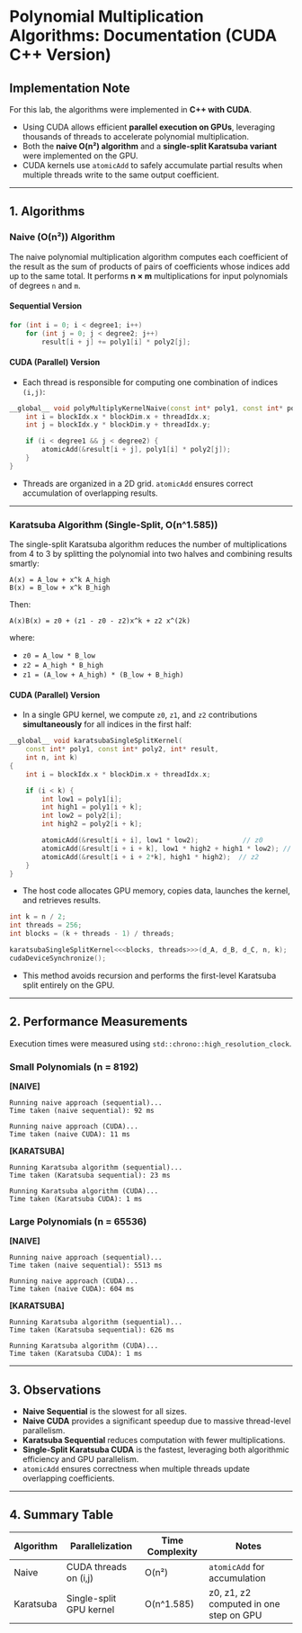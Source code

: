 # Polynomial Multiplication Algorithms: Documentation (CUDA C++ Version)

## Implementation Note

For this lab, the algorithms were implemented in **C++ with CUDA**.

* Using CUDA allows efficient **parallel execution on GPUs**, leveraging thousands of threads to accelerate polynomial multiplication.
* Both the **naive O(n²) algorithm** and a **single-split Karatsuba variant** were implemented on the GPU.
* CUDA kernels use `atomicAdd` to safely accumulate partial results when multiple threads write to the same output coefficient.

---

## 1. Algorithms

### Naive (O(n²)) Algorithm

The naive polynomial multiplication algorithm computes each coefficient of the result as the sum of products of pairs of coefficients whose indices add up to the same total. It performs **n × m** multiplications for input polynomials of degrees `n` and `m`.

#### **Sequential Version**

```cpp
for (int i = 0; i < degree1; i++)
    for (int j = 0; j < degree2; j++)
        result[i + j] += poly1[i] * poly2[j];
```

#### **CUDA (Parallel) Version**

* Each thread is responsible for computing one combination of indices `(i,j)`:

```cpp
__global__ void polyMultiplyKernelNaive(const int* poly1, const int* poly2, int* result, int degree1, int degree2) {
    int i = blockIdx.x * blockDim.x + threadIdx.x;
    int j = blockIdx.y * blockDim.y + threadIdx.y;

    if (i < degree1 && j < degree2) {
        atomicAdd(&result[i + j], poly1[i] * poly2[j]);
    }
}
```

* Threads are organized in a 2D grid. `atomicAdd` ensures correct accumulation of overlapping results.

---

### Karatsuba Algorithm (Single-Split, O(n^1.585))

The single-split Karatsuba algorithm reduces the number of multiplications from 4 to 3 by splitting the polynomial into two halves and combining results smartly:

```
A(x) = A_low + x^k A_high
B(x) = B_low + x^k B_high
```

Then:

```
A(x)B(x) = z0 + (z1 - z0 - z2)x^k + z2 x^(2k)
```

where:

* `z0 = A_low * B_low`
* `z2 = A_high * B_high`
* `z1 = (A_low + A_high) * (B_low + B_high)`

#### **CUDA (Parallel) Version**

* In a single GPU kernel, we compute `z0`, `z1`, and `z2` contributions **simultaneously** for all indices in the first half:

```cpp
__global__ void karatsubaSingleSplitKernel(
    const int* poly1, const int* poly2, int* result,
    int n, int k)
{
    int i = blockIdx.x * blockDim.x + threadIdx.x;

    if (i < k) {
        int low1 = poly1[i];
        int high1 = poly1[i + k];
        int low2 = poly2[i];
        int high2 = poly2[i + k];

        atomicAdd(&result[i + i], low1 * low2);           // z0
        atomicAdd(&result[i + i + k], low1 * high2 + high1 * low2); // z1
        atomicAdd(&result[i + i + 2*k], high1 * high2);  // z2
    }
}
```

* The host code allocates GPU memory, copies data, launches the kernel, and retrieves results.

```cpp
int k = n / 2;
int threads = 256;
int blocks = (k + threads - 1) / threads;

karatsubaSingleSplitKernel<<<blocks, threads>>>(d_A, d_B, d_C, n, k);
cudaDeviceSynchronize();
```

* This method avoids recursion and performs the first-level Karatsuba split entirely on the GPU.

---

## 2. Performance Measurements

Execution times were measured using `std::chrono::high_resolution_clock`.

### Small Polynomials (n = 8192)

**[NAIVE]**

```
Running naive approach (sequential)...
Time taken (naive sequential): 92 ms

Running naive approach (CUDA)...
Time taken (naive CUDA): 11 ms
```

**[KARATSUBA]**

```
Running Karatsuba algorithm (sequential)...
Time taken (Karatsuba sequential): 23 ms

Running Karatsuba algorithm (CUDA)...
Time taken (Karatsuba CUDA): 1 ms
```

### Large Polynomials (n = 65536)

**[NAIVE]**

```
Running naive approach (sequential)...
Time taken (naive sequential): 5513 ms

Running naive approach (CUDA)...
Time taken (naive CUDA): 604 ms
```

**[KARATSUBA]**

```
Running Karatsuba algorithm (sequential)...
Time taken (Karatsuba sequential): 626 ms

Running Karatsuba algorithm (CUDA)...
Time taken (Karatsuba CUDA): 1 ms
```

---

## 3. Observations

* **Naive Sequential** is the slowest for all sizes.
* **Naive CUDA** provides a significant speedup due to massive thread-level parallelism.
* **Karatsuba Sequential** reduces computation with fewer multiplications.
* **Single-Split Karatsuba CUDA** is the fastest, leveraging both algorithmic efficiency and GPU parallelism.
* `atomicAdd` ensures correctness when multiple threads update overlapping coefficients.

---

## 4. Summary Table

| Algorithm | Parallelization         | Time Complexity | Notes                                  |
| --------- | ----------------------- | --------------- | -------------------------------------- |
| Naive     | CUDA threads on (i,j)   | O(n²)           | `atomicAdd` for accumulation           |
| Karatsuba | Single-split GPU kernel | O(n^1.585)      | z0, z1, z2 computed in one step on GPU |
